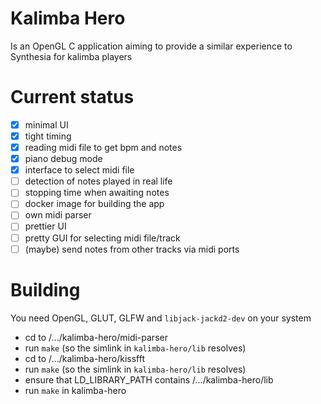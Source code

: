 # Kalimba Hero

Is an OpenGL C application aiming to provide a similar experience to Synthesia for kalimba players

# Current status

- [x] minimal UI
- [x] tight timing
- [x] reading midi file to get bpm and notes
- [x] piano debug mode
- [x] interface to select midi file
- [ ] detection of notes played in real life
- [ ] stopping time when awaiting notes
- [ ] docker image for building the app
- [ ] own midi parser
- [ ] prettier UI
- [ ] pretty GUI for selecting midi file/track
- [ ] (maybe) send notes from other tracks via midi ports

# Building

You need OpenGL, GLUT, GLFW and `libjack-jackd2-dev` on your system

- cd to /.../kalimba-hero/midi-parser
- run `make` (so the simlink in `kalimba-hero/lib` resolves)
- cd to /.../kalimba-hero/kissfft
- run `make` (so the simlink in `kalimba-hero/lib` resolves)
- ensure that LD_LIBRARY_PATH contains /.../kalimba-hero/lib
- run `make` in kalimba-hero
